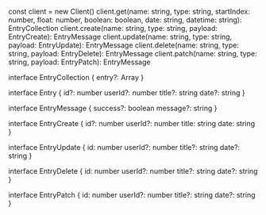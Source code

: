 const client = new Client()
client.get(name: string, type: string, startIndex: number, float: number, boolean: boolean, date: string, datetime: string): EntryCollection
client.create(name: string, type: string, payload: EntryCreate): EntryMessage
client.update(name: string, type: string, payload: EntryUpdate): EntryMessage
client.delete(name: string, type: string, payload: EntryDelete): EntryMessage
client.patch(name: string, type: string, payload: EntryPatch): EntryMessage


interface EntryCollection {
    entry?: Array<Entry>
}

interface Entry {
    id?: number
    userId?: number
    title?: string
    date?: string
}

interface EntryMessage {
    success?: boolean
    message?: string
}

interface EntryCreate {
    id?: number
    userId?: number
    title: string
    date: string
}

interface EntryUpdate {
    id: number
    userId?: number
    title?: string
    date?: string
}

interface EntryDelete {
    id: number
    userId?: number
    title?: string
    date?: string
}

interface EntryPatch {
    id: number
    userId?: number
    title?: string
    date?: string
}
